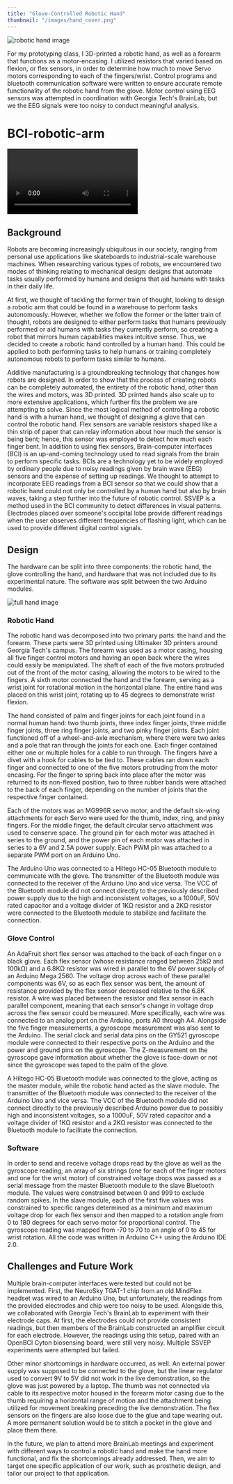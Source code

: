 ```yaml
---
title: "Glove-Controlled Robotic Hand"
thumbnail: "/images/hand_cover.png"
---
```


![robotic hand image](/images/hand_cover.png)


For my prototyping class, I 3D-printed a robotic hand, as well as a forearm that functions as a motor-encasing. I utilized resistors that varied based on flexion, or flex sensors, in order to determine how much to move Servo motors corresponding to each of the fingers/wrist. Control programs and bluetooth communication software were written to ensure accurate remote functionality of the robotic hand from the glove. Motor control using EEG sensors was attempted in coordination with Georgia Tech's BrainLab, but we the EEG signals were too noisy to conduct meaningful analysis.

# BCI-robotic-arm

![robotic hand video](/images/demo.mov)

## Background

Robots are becoming increasingly ubiquitous in our society, ranging from personal use applications like skateboards to industrial-scale warehouse machines. When researching various types of robots, we encountered two modes of thinking relating to mechanical design: designs that automate tasks usually performed by humans and designs that aid humans with tasks in their daily life. 

At first, we thought of tackling the former train of thought, looking to design a robotic arm that could be found in a warehouse to perform tasks autonomously. However, whether we follow the former or the latter train of thought, robots are designed to either perform tasks that humans previously performed or aid humans with tasks they currently perform, so creating a robot that mirrors human capabilities makes intuitive sense. Thus, we decided to create a robotic hand controlled by a human hand. This could be applied to both performing tasks to help humans or training completely autonomous robots to perform tasks similar to humans.

Additive manufacturing is a groundbreaking technology that changes how robots are designed. In order to show that the process of creating robots can be completely automated, the entirety of the robotic hand, other than the wires and motors, was 3D printed. 3D printed hands also scale up to more extensive applications, which further fits the problem we are attempting to solve. Since the most logical method of controlling a robotic hand is with a human hand, we thought of designing a glove that can control the robotic hand. Flex sensors are variable resistors shaped like a thin strip of paper that can relay information about how much the sensor is being bent; hence, this sensor was employed to detect how much each finger bent.
In addition to using flex sensors, Brain-computer interfaces (BCI) is an up-and-coming technology used to read signals from the brain to perform specific tasks. BCIs are a technology yet to be widely employed by ordinary people due to noisy readings given by brain wave (EEG) sensors and the expense of setting up readings. We thought to attempt to incorporate EEG readings from a BCI sensor so that we could show that a robotic hand could not only be controlled by a human hand but also by brain waves, taking a step further into the future of robotic control. SSVEP is a method used in the BCI community to detect differences in visual patterns. Electrodes placed over someone's occipital lobe provide different readings when the user observes different frequencies of flashing light, which can be used to provide different digital control signals.


## Design

The hardware can be split into three components: the robotic hand, the glove controlling the hand, and hardware that was not included due to its experimental nature. The software was split between the two Arduino modules.

![full hand image](/images/full_hand.png)

### Robotic Hand

The robotic hand was decomposed into two primary parts: the hand and the forearm. These parts were 3D printed using Ultimaker 3D printers around Georgia Tech's campus. 
The forearm was used as a motor casing, housing all five finger control motors and having an open back where the wires could easily be manipulated. The shaft of each of the five motors protruded out of the front of the motor casing, allowing the motors to be wired to the fingers. A sixth motor connected the hand and the forearm, serving as a wrist joint for rotational motion in the horizontal plane. The entire hand was placed on this wrist joint, rotating up to 45 degrees to demonstrate wrist flexion. 

The hand consisted of palm and finger joints for each joint found in a normal human hand: two thumb joints, three index finger joints, three middle finger joints, three ring finger joints, and two pinky finger joints. Each joint functioned off of a wheel-and-axle mechanism, where there were two axles and a pole that ran through the joints for each one. Each finger contained either one or multiple holes for a cable to run through. The fingers have a divet with a hook for cables to be tied to. These cables ran down each finger and connected to one of the five motors protruding from the motor encasing. For the finger to spring back into place after the motor was returned to its non-flexed position, two to three rubber bands were attached to the back of each finger, depending on the number of joints that the respective finger contained.

Each of the motors was an MG996R servo motor, and the default six-wing attachments for each Servo were used for the thumb, index, ring, and pinky fingers. For the middle finger, the default circular servo attachment was used to conserve space. The ground pin for each motor was attached in series to the ground, and the power pin of each motor was attached in series to a 6V and 2.5A power supply. Each PWM pin was attached to a separate PWM port on an Arduino Uno.

The Arduino Uno was connected to a Hiltego HC-05 Bluetooth module to communicate with the glove. The transmitter of the Bluetooth module was connected to the receiver of the Arduino Uno and vice versa. The VCC of the Bluetooth module did not connect directly to the previously described power supply due to the high and inconsistent voltages, so a 1000uF, 50V rated capacitor and a voltage divider of 1KΩ resistor and a 2KΩ resistor were connected to the Bluetooth module to stabilize and facilitate the connection. 

### Glove Control

An AdaFruit short flex sensor was attached to the back of each finger on a black glove. Each flex sensor (whose resistance ranged between 25kΩ and 100kΩ) and a 6.8KΩ resistor was wired in parallel to the 6V power supply of an Arduino Mega 2560. The voltage drop across each of these parallel components was 6V, so as each flex sensor was bent, the amount of resistance provided by the flex sensor decreased relative to the 6.8K resistor. A wire was placed between the resistor and flex sensor in each parallel component, meaning that each sensor's change in voltage drop across the flex sensor could be measured. More specifically, each wire was connected to an analog port on the Arduino, ports A0 through A4.
Alongside the five finger measurements, a gyroscope measurement was also sent to the Arduino. The serial clock and serial data pins on the GY521 gyroscope module were connected to their respective ports on the Arduino and the power and ground pins on the gyroscope. The Z-measurement on the gyroscope gave information about whether the glove is face-down or not since the gyroscope was taped to the palm of the glove.

A Hiltego HC-05 Bluetooth module was connected to the glove, acting as the master module, while the robotic hand acted as the slave module. The transmitter of the Bluetooth module was connected to the receiver of the Arduino Uno and vice versa. The VCC of the Bluetooth module did not connect directly to the previously described Arduino power due to possibly high and inconsistent voltages, so a 1000uF, 50V rated capacitor and a voltage divider of 1KΩ resistor and a 2KΩ resistor was connected to the Bluetooth module to facilitate the connection. 

### Software

In order to send and receive voltage drops read by the glove as well as the gyroscope reading, an array of six strings (one for each of the finger motors and one for the wrist motor) of constrained voltage drops was passed as a serial message from the master Bluetooth module to the slave Bluetooth module. The values were constrained between 0 and 999 to exclude random spikes. In the slave module, each of the first five values was constrained to specific ranges determined as a minimum and maximum voltage drop for each flex sensor and then mapped to a rotation angle from 0 to 180 degrees for each servo motor for proportional control. The gyroscope reading was mapped from -70 to 70 to an angle of 0 to 45 for wrist rotation. All the code was written in Arduino C++ using the Arduino IDE 2.0.


## Challenges and Future Work

Multiple brain-computer interfaces were tested but could not be implemented. First, the NeuroSky TGAT-1 chip from an old MindFlex headset was wired to an Arduino Uno, but unfortunately, the readings from the provided electrodes and chip were too noisy to be used. Alongside this, we collaborated with Georgia Tech's BrainLab to experiment with their electrode caps. At first, the electrodes could not provide consistent readings, but then members of the BrainLab constructed an amplifier circuit for each electrode. However, the readings using this setup, paired with an OpenBCI Cyton biosensing board, were still very noisy. Multiple SSVEP experiments were attempted but failed.

Other minor shortcomings in hardware occurred, as well. An external power supply was supposed to be connected to the glove, but the linear regulator used to convert 9V to 5V did not work in the live demonstration, so the glove was just powered by a laptop. The thumb was not connected via cable to its respective motor housed in the forearm motor casing due to the thumb requiring a horizontal range of motion and the attachment being utilized for movement breaking preceding the live demonstration. The flex sensors on the fingers are also loose due to the glue and tape wearing out. A more permanent solution would be to stitch a pocket in the glove and place them there.

In the future, we plan to attend more BrainLab meetings and experiment with different ways to control a robotic hand and make the hand more functional, and fix the shortcomings already addressed. Then, we aim to target one specific application of our work, such as prosthetic design, and tailor our project to that application.
